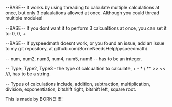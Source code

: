 --BASE-- It works by using threading to calculate multiple calculations at once, but only 3 calaulations allowed at once. Although you could thread multiple modules!


--BASE-- If you dont want it to perform 3 calcualtions at once, you can set it to: 0, 0, +


--BASE-- If pyspeedmath doesnt work, or you found an issue, add an issue to my git repository, at github.com/BorneNeedsHelp/pyspeedmath/


-- num, num2, num3, num4, num5, num6 -- has to be an integer.


-- Type, Type2, Type3 - the type of calcualtion to calculate, + - * / ** >> << ///, has to be a string.


-- Types of calculations include, addition, subtraction, multiplication, division, exponentiation, bitshift right, bitshift left, square root.


This is made by BORNE!!!!!!
